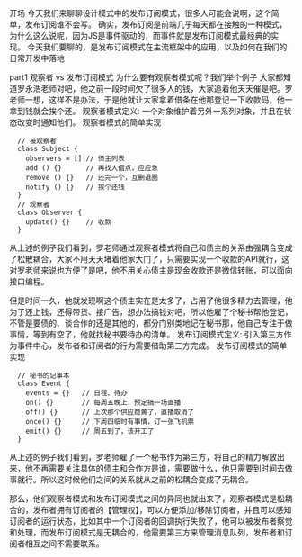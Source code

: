 开场
  今天我们来聊聊设计模式中的发布订阅模式，很多人可能会说啊，这个简单，发布订阅谁不会写。
  确实，发布订阅是前端几乎每天都在接触的一种模式，为什么这么说呢，因为JS是事件驱动的，而事件就是发布订阅模式最经典的实现。
  今天我们要聊的，是发布订阅模式在主流框架中的应用，以及如何在我们的日常开发中落地

part1 观察者 vs 发布订阅模式
  为什么要有观察者模式呢？我们举个例子
  大家都知道罗永浩老师对吧，他之前一段时间欠了很多人的钱，大家追着他天天催是吧。罗老师一想，这样不是办法，于是他就让大家拿着借条在他那登记一下收款码，他一拿到钱就会挨个还。
  观察者模式定义: 一个对象维护着另外一系列对象，并且在状态改变时通知他们。
  观察者模式的简单实现
  ```
    // 被观察者
    class Subject {
      observers = [] // 债主列表
      add () {}      // 再找人借点，应应急
      remove () {}   // 还完一个，互删退圈
      notify () {}   // 挨个还钱
    }
    // 观察者
    class Observer {
      update() {}    // 收款
    }
  ```
  从上述的例子我们看到，罗老师通过观察者模式将自己和债主的关系由强耦合变成了松散耦合，大家不用天天堵着他家大门了，只需要实现一个收款的API就行，这对罗老师来说也方便了是吧，他不用关心债主是现金收款还是微信转账，可以面向接口编程。

  但是时间一久，他就发现啊这个债主实在是太多了，占用了他很多精力去管理，他为了还上钱，还得带货、接广告，想办法搞钱对吧，所以他雇了个秘书帮他登记，不管是要债的、谈合作的还是其他的，都分门别类地记在秘书那，他自己专注于做事情，等到有空了，他就找秘书要待办的清单。
  发布订阅模式定义: 引入第三方作为事件中心，发布者和订阅者的行为需要借助第三方完成。
  发布订阅模式的简单实现
  ```
    // 秘书的记事本
    class Event {
      events = {}   // 日程、待办
      on() {}       // 每周五晚上，预定搞一场直播
      off() {}      // 上次那个供应商黄了，直播取消了
      once() {}     // 下周四临时有事情，订一张飞机票
      emit() {}     // 周五到了，该开工了
    }
  ```
  从上述的例子我们看到，罗老师雇了一个秘书作为第三方，将自己的精力解放出来，他不再需要关注具体的债主和合作方是谁，需要做什么，他只需要到时间去做事就行。所以这时候他们之间的关系就从之前的松耦合变成了无耦合。

  那么，他们观察者模式和发布订阅模式之间的异同也就出来了，观察者模式是松耦合的，发布者拥有订阅者的【管理权】，可以方便添加/移除订阅者，并且可以感知订阅者的运行状态，比如其中一个订阅者的回调执行失败了，他可以被发布者察觉和处理，而发布订阅模式是无耦合的，他需要第三方来管理消息队列，发布者和订阅者相互之间不需要联系。

  